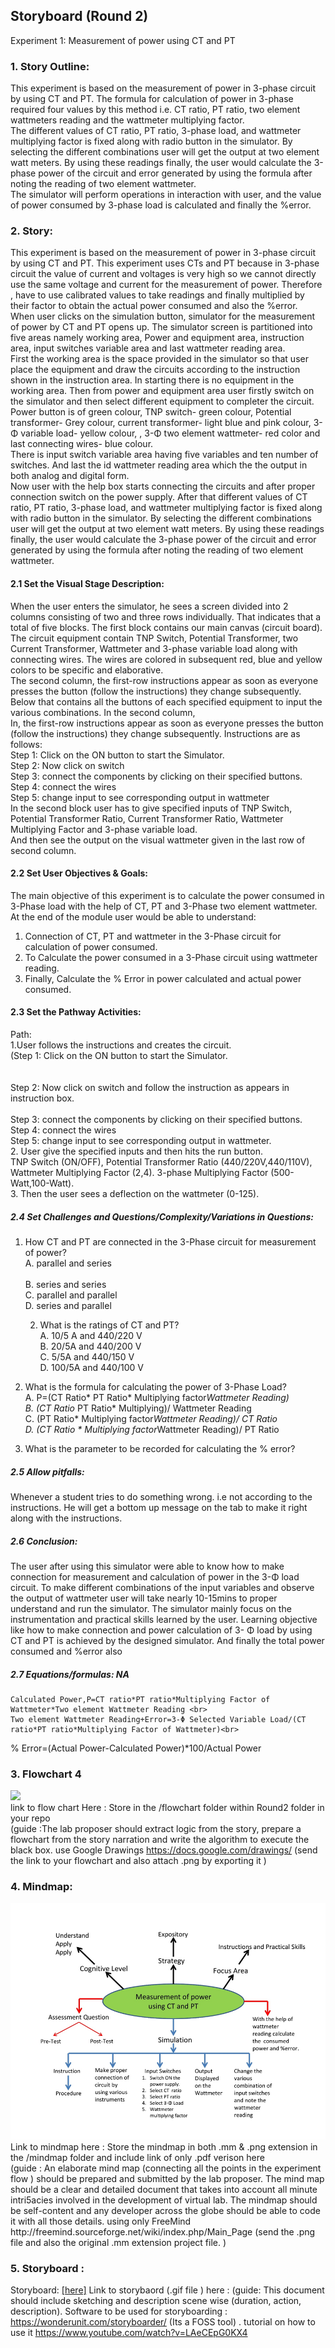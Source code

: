 ## Storyboard (Round 2)


Experiment 1: Measurement of power using CT and PT <br>

### 1. Story Outline:

This experiment is based on the measurement of power in 3-phase circuit by using CT and PT. The formula for calculation of power in 3-phase required four values by this method i.e. CT ratio, PT ratio, two element wattmeters reading and the wattmeter multiplying factor. <br>
The different values of CT ratio, PT ratio, 3-phase load, and wattmeter multiplying factor is fixed along with radio button in the simulator. By selecting the different combinations user will get the output at two element watt meters. By using these readings finally, the user would calculate the 3-phase power of the circuit and error generated by using the formula after noting the reading of two element wattmeter.<br>
The simulator will perform operations in interaction with user, and the value of power consumed by 3-phase load is calculated and finally the %error.<br>


### 2. Story:

This experiment is based on the measurement of power in 3-phase circuit by using CT and PT. This experiment uses CTs and PT because in 3-phase circuit the value of current and voltages is very high so we cannot directly use the same voltage and current for the measurement of power. Therefore , have to use calibrated values to take readings and finally multiplied by their factor to obtain the actual power consumed and also the %error.<br>
When user clicks on the simulation button, simulator for the measurement of power by CT and PT opens up. The simulator screen is partitioned into five areas namely working area, Power and equipment area, instruction area, input switches variable area and last wattmeter reading area.<br>
First the working area is the space provided in the simulator so that user place the equipment and draw the circuits according to the instruction shown in the instruction area. In starting there is no equipment in the working area. Then from power and equipment area user firstly switch on the simulator and then select different equipment to completer the circuit. Power button  is of green colour, TNP switch- green colour, Potential transformer- Grey colour, current transformer- light blue and pink colour, 3-Φ variable load- yellow colour, , 3-Φ two element wattmeter- red color and last connecting wires- blue colour.<br> There is input switch variable area having five variables and ten number of switches. And last the id wattmeter reading area which the the output in both analog and digital form.
<br>
Now user with the help box starts connecting the circuits and after proper connection switch on the power supply. After that different values of CT ratio, PT ratio, 3-phase load, and wattmeter multiplying factor is fixed along with radio button in the simulator. By selecting the different combinations user will get the output at two element watt meters. By using these readings finally, the user would calculate the 3-phase power of the circuit and error generated by using the formula after noting the reading of two element wattmeter. <br>
#### 2.1 Set the Visual Stage Description:
When the user enters the simulator, he sees a screen divided into 2 columns consisting of two and three rows individually. That indicates that a total of five blocks. 
The first block contains our main canvas (circuit board). The circuit equipment contain TNP Switch, Potential Transformer,  two Current Transformer, Wattmeter and 3-phase variable load along with connecting wires. The wires are colored in subsequent red, blue and yellow colors to be specific and elaborative.<br>
The second column, the first-row instructions appear as soon as everyone presses the button (follow the instructions) they change subsequently. Below that contains all the buttons of each specified equipment to input the various combinations. In the second column, <br>
In, the first-row instructions appear as soon as everyone presses the button (follow the instructions) they change subsequently.
Instructions are as follows:<br>
Step 1: Click on the ON button to start the Simulator.<br>
Step 2: Now click on switch<br>
Step 3: connect the components by clicking on their specified buttons.<br>
Step 4:  connect the wires<br>
Step 5: change input to see corresponding output in wattmeter<br>
In the second block user has to give specified inputs of TNP Switch, Potential Transformer Ratio, Current Transformer Ratio, Wattmeter Multiplying Factor and 3-phase variable load. <br>
And then see the output on the visual wattmeter given in the last row of second column.
<br>

#### 2.2 Set User Objectives & Goals:
The main objective of this experiment is to calculate the power consumed in 3-Phase load with the help of CT, PT and 3-Phase two element wattmeter. <br>
At the end of the module user would be able to understand: <br>
1. Connection of CT, PT and wattmeter in the 3-Phase circuit for calculation of power consumed. <br>
2.  To Calculate the power consumed in a 3-Phase circuit using wattmeter reading.<br>
3. Finally, Calculate the % Error in power calculated and actual power consumed.<br>


#### 2.3 Set the Pathway Activities:
Path: <br>
1.User follows the instructions and creates the circuit.<br>
(Step 1: Click on the ON button to start the Simulator.<br><br><br>
Step 2: Now click on switch and follow the instruction as appears in instruction box.<br><br>
Step 3: connect the components by clicking on their specified buttons.<br>
Step 4:  connect the wires<br>
Step 5: change input to see corresponding output in wattmeter.<br>
2. User give the specified inputs and then hits the run button.<br>
TNP Switch (ON/OFF), Potential Transformer Ratio (440/220V,440/110V), Wattmeter Multiplying Factor (2,4). 3-phase Multiplying Factor (500-Watt,100-Watt).<br>
3. Then the user sees a deflection on the wattmeter (0-125). <br>


##### 2.4 Set Challenges and Questions/Complexity/Variations in Questions:


1.	How CT and PT are connected in the 3-Phase circuit for measurement of power? <br>
A.	parallel and series<br><br>
B.	series and series<br>
C.	parallel and parallel<br>
D.	series and parallel<br>

      2. What is the ratings of CT and PT?<br>
A.	10/5 A and 440/220 V<br>
B.	20/5A and 440/200 V<br>
C.	5/5A and 440/150 V<br>
D.	100/5A and 440/100 V<br>

  
3.	What is the formula for calculating the power of 3-Phase Load?<br>
A. P=(CT Ratio* PT Ratio* Multiplying factor*Wattmeter Reading)<br>
B. (CT Ratio* PT Ratio* Multiplying)/ Wattmeter Reading<br>
C. (PT Ratio* Multiplying factor*Wattmeter Reading)/ CT Ratio<br>
D. (CT Ratio * Multiplying factor*Wattmeter Reading)/ PT Ratio<br>

4.	 What is the parameter to be recorded for calculating the % error?<br>


##### 2.5 Allow pitfalls:
Whenever a student tries to do something wrong. i.e not according to the instructions. He will get a bottom up message on the tab to make it right along with the instructions.  

##### 2.6 Conclusion:
The user after using this simulator were able to know how to make connection for measurement and calculation of power in the 3-Φ load circuit. To make different combinations of the input variables and observe the output of wattmeter user will take nearly 10-15mins to proper understand and run the simulator. The simulator mainly focus on the instrumentation and practical skills learned by the user. Learning objective like how to make connection and power calculation of 3- Φ load by using CT and PT  is achieved by the designed simulator. And finally the total power consumed and %error also

##### 2.7 Equations/formulas: NA
	Calculated Power,P=CT ratio*PT ratio*Multiplying Factor of Wattmeter*Two element Wattmeter Reading <br>
	Two element Wattmeter Reading+Error=3-Φ Selected Variable Load/(CT ratio*PT ratio*Multiplying Factor of Wattmeter)<br>
% Error=(Actual Power-Calculated Power)*100/Actual Power<br>







### 3. Flowchart 4
<img src="flowchart/flowchart.png"/><br>
link to flow chart Here : Store in the  /flowchart folder within Round2 folder in your repo
<br>
(guide :The lab proposer should extract logic from the story, prepare a flowchart from the story narration and write the algorithm to execute the black box.  use Google Drawings https://docs.google.com/drawings/ (send the link to your flowchart and also attach .png by exporting it )

### 4. Mindmap:
<img src="mindmap/mindmap.png"/>
 Link to mindmap here : Store the mindmap in both .mm & .png extension in the  /mindmap folder and include link of only .pdf verison here
 <br>
 (guide : An elaborate mind map (connecting all the points in the experiment flow ) should be prepared and submitted by the lab proposer. The mind map should be a clear and detailed document that takes into account all minute intri5acies involved in the development of virtual lab. The mindmap should be self-content and any developer across the globe should be able to code it with all those details. using only FreeMind http://freemind.sourceforge.net/wiki/index.php/Main_Page (send the .png file and also the original .mm extension project file. )

### 5. Storyboard :
Storyboard: <a href="Storyboard/carwiper.gif"> [here]</a>
Link to storybaord (.gif file ) here :
(guide: This document should include sketching and description scene wise (duration, action, description). Software to be used for storyboarding : https://wonderunit.com/storyboarder/ (Its a FOSS tool) . tutorial on how to use it https://www.youtube.com/watch?v=LAeCEpG0KX4
